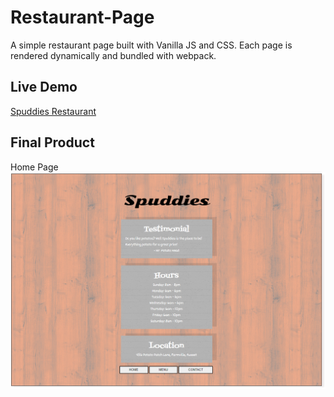 ﻿# Restaurant-Page
A simple restaurant page built with Vanilla JS and CSS. Each page is rendered dynamically and bundled with webpack.

## Live Demo
[Spuddies Restaurant](https://t-pirozzini.github.io/Restaurant-Page/)

## Final Product
Home Page
!["Restaurant Home Page"](https://github.com/T-Pirozzini/restaurant-page/blob/main/src/home-screenshot.png?raw=true)


